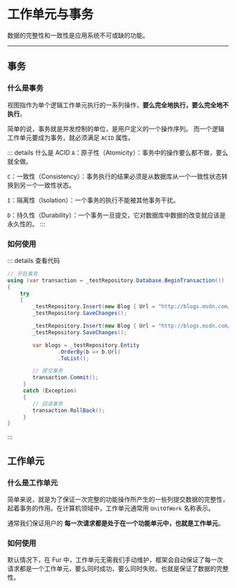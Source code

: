 # 工作单元与事务

数据的完整性和一致性是应用系统不可或缺的功能。

---

## 事务

### 什么是事务 <Badge text="beta" type="tip"/>

视图指作为单个逻辑工作单元执行的一系列操作，**要么完全地执行，要么完全地不执行**。

简单的说，事务就是并发控制的单位，是用户定义的一个操作序列。 而一个逻辑工作单元要成为事务，就必须满足 `ACID` 属性。

::: details 什么是 ACID
`A`：原子性（Atomicity）：事务中的操作要么都不做，要么就全做。

`C`：一致性（Consistency）：事务执行的结果必须是从数据库从一个一致性状态转换到另一个一致性状态。

`I`：隔离性（Isolation）：一个事务的执行不能被其他事务干扰。

`D`：持久性（Durability）：一个事务一旦提交，它对数据库中数据的改变就应该是永久性的。
:::

### 如何使用 <Badge text="beta" type="error"/>

::: details 查看代码

```cs {1-2,16-17,21-22}
// 开启事务
using (var transaction = _testRepository.Database.BeginTransaction())
{
    try
    {
        _testRepository.Insert(new Blog { Url = "http://blogs.msdn.com/dotnet" });
        _testRepository.SaveChanges();

        _testRepository.Insert(new Blog { Url = "http://blogs.msdn.com/visualstudio" });
        _testRepository.SaveChanges();

        var blogs = _testRepository.Entity
                .OrderBy(b => b.Url)
                .ToList();

        // 提交事务
        transaction.Commit();
     }
     catch (Exception)
     {
        // 回滚事务
        transaction.RollBack();
     }
}
```

:::

## 工作单元 <Badge text="beta" type="warning"/>

### 什么是工作单元

简单来说，就是为了保证一次完整的功能操作所产生的一些列提交数据的完整性，起着事务的作用。在计算机领域中，工作单元通常用 `UnitOfWork` 名称表示。

通常我们保证用户的 **每一次请求都是处于在一个功能单元中，也就是工作单元**。

### 如何使用

默认情况下，在 Fur 中，工作单元无需我们手动维护，框架会自动保证了每一次请求都是一个工作单元，要么同时成功，要么同时失败。也就是保证了数据的完整性。
